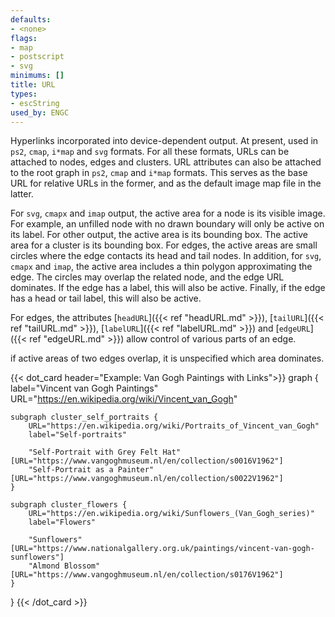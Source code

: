 ```yaml
---
defaults:
- <none>
flags:
- map
- postscript
- svg
minimums: []
title: URL
types:
- escString
used_by: ENGC
---
```

Hyperlinks incorporated into device-dependent output.
At present, used in `ps2`, `cmap`, `i*map` and `svg` formats.
For all these formats, URLs can be attached to nodes, edges and
clusters. URL attributes can also be attached to the root graph in `ps2`,
`cmap` and `i*map` formats. This serves as the base URL for relative URLs in the
former, and as the default image map file in the latter.

For `svg`, `cmapx` and `imap` output, the active area for a node is its
visible image.
For example, an unfilled
node with no drawn boundary will only be active on its label.
For other output, the active area is its bounding box.
The active area for a cluster is its bounding box.
For edges, the active areas are small circles where the edge contacts its head
and tail nodes. In addition, for `svg`, `cmapx` and `imap`, the active area
includes a thin polygon approximating the edge. The circles may
overlap the related node, and the edge URL dominates.
If the edge has a label, this will also be active.
Finally, if the edge has a head or tail label, this will also be active.

For edges, the attributes [`headURL`]({{< ref "headURL.md" >}}),
[`tailURL`]({{< ref "tailURL.md" >}}), [`labelURL`]({{< ref "labelURL.md" >}}) and
[`edgeURL`]({{< ref "edgeURL.md" >}}) allow control of various parts of an
edge.

if active areas of two edges overlap, it is unspecified which area dominates.

{{< dot_card header="Example: Van Gogh Paintings with Links">}}
graph {
    label="Vincent van Gogh Paintings"
    URL="https://en.wikipedia.org/wiki/Vincent_van_Gogh"

    subgraph cluster_self_portraits {
        URL="https://en.wikipedia.org/wiki/Portraits_of_Vincent_van_Gogh"
        label="Self-portraits"

        "Self-Portrait with Grey Felt Hat" [URL="https://www.vangoghmuseum.nl/en/collection/s0016V1962"]
        "Self-Portrait as a Painter" [URL="https://www.vangoghmuseum.nl/en/collection/s0022V1962"]
    }
    
    subgraph cluster_flowers {
        URL="https://en.wikipedia.org/wiki/Sunflowers_(Van_Gogh_series)"
        label="Flowers"

        "Sunflowers" [URL="https://www.nationalgallery.org.uk/paintings/vincent-van-gogh-sunflowers"]
        "Almond Blossom" [URL="https://www.vangoghmuseum.nl/en/collection/s0176V1962"]
    }
}
{{< /dot_card >}}
